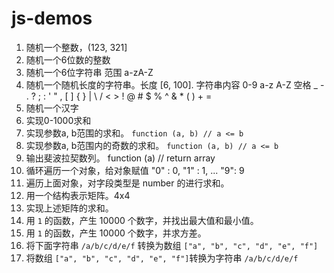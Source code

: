 # js-demos

1. 随机一个整数，(123, 321]
2. 随机一个6位数的整数
3. 随机一个6位字符串 范围 a-zA-Z
4. 随机一个随机长度的字符串。长度 [6, 100]. 字符串内容 0-9 a-z A-Z 空格 _ - . ? ; : ' " , [ ] { } | \ / < > ! @ # $ % ^ & * ( ) + = 
5. 随机一个汉字
6. 实现0-1000求和
7. 实现参数a, b范围的求和。 `function (a, b) // a <= b`
8. 实现参数a, b范围内的奇数的求和。 `function (a, b) // a <= b`
9. 输出斐波拉契数列。 function (a) // return array
10. 循环遍历一个对象，给对象赋值 "0" : 0,  "1" : 1,  ... "9": 9
11. 遍历上面对象，对字段类型是 number 的进行求和。
12. 用一个结构表示矩阵。4x4
13. 实现上述矩阵的求和。
15. 用 `1` 的函数，产生 10000 个数字，并找出最大值和最小值。
16. 用 `1` 的函数，产生 10000 个数字，并求方差。
17. 将下面字符串 `/a/b/c/d/e/f` 转换为数组 `["a", "b", "c", "d", "e", "f"]`
18. 将数组 `["a", "b", "c", "d", "e", "f"]`转换为字符串 `/a/b/c/d/e/f`

